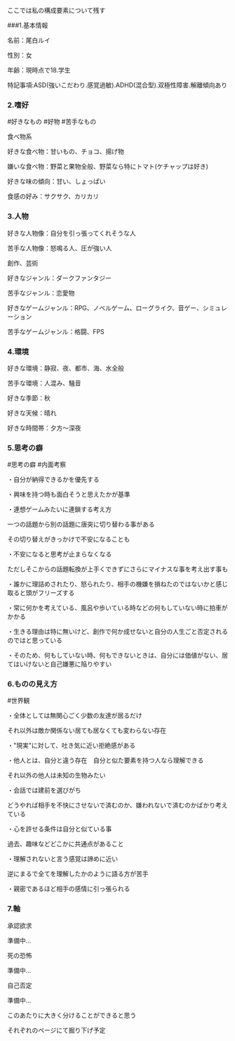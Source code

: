ここでは私の構成要素について残す

###1.基本情報

名前：尾白ルイ

性別：女

年齢：現時点で18.学生

特記事項:ASD(強いこだわり.感覚過敏).ADHD(混合型).双極性障害.解離傾向あり


### 2.嗜好
#好きなもの #好物 #苦手なもの

食べ物系

好きな食べ物：甘いもの、チョコ、揚げ物

嫌いな食べ物：野菜と果物全般、野菜なら特にトマト(ケチャップは好き)

好きな味の傾向：甘い、しょっぱい

食感の好み：サクサク、カリカリ


### 3.人物

好きな人物像：自分を引っ張ってくれそうな人

苦手な人物像：怒鳴る人、圧が強い人


創作、芸術

好きなジャンル：ダークファンタジー

苦手なジャンル：恋愛物

好きなゲームジャンル：RPG、ノベルゲーム、ローグライク、音ゲー、シミュレーション

苦手なゲームジャンル：格闘、FPS


### 4.環境

好きな環境：静寂、夜、都市、海、水全般

苦手な環境：人混み、騒音

好きな季節：秋

好きな天候：晴れ

好きな時間帯：夕方〜深夜


### 5.思考の癖
#思考の癖 #内面考察

・自分が納得できるかを優先する

・興味を持つ時も面白そうと思えたかが基準

・連想ゲームみたいに連鎖する考え方

一つの話題から別の話題に唐突に切り替わる事がある

その切り替えがきっかけで不安になることも

・不安になると思考が止まらなくなる

ただしそこからの話題転換が上手くできずにさらにマイナスな事を考え出す事も

・誰かに理詰めされたり、怒られたり、相手の機嫌を損ねたのではないかと感じ取ると頭がフリーズする

・常に何かを考えている、風呂や歩いている時などの何もしていない時に拍車がかかる

・生きる理由は特に無いけど、創作で何か成せないと自分の人生ごと否定されるのではと思っている

・そのため、何もしていない時、何もできないときは、自分には価値がない、居てはいけないと自己嫌悪に陥りやすい

### 6.ものの見え方
#世界観


・全体としては無関心ごく少数の友達が居るだけ

それ以外は敵か関係ない居ても居なくても変わらない存在

・"現実"に対して、吐き気に近い拒絶感がある

・他人とは、自分と違う存在　自分と似た要素を持つ人なら理解できる

それ以外の他人は未知の生物みたい

・会話では建前を選びがち

どうやれば相手を不快にさせないで済むのか、嫌われないで済むのかばかり考えている

・心を許せる条件は自分と似ている事

過去、趣味などどこかに共通点があること

・理解されないと言う感覚は諦めに近い

逆にまるで全てを理解したかのように語る方が苦手

・親密であるほど相手の感情に引っ張られる


### 7.軸
承認欲求

準備中...

死の恐怖

準備中...

自己否定

準備中...

このあたりに大きく分けることができると思う

それぞれのページにて掘り下げ予定



